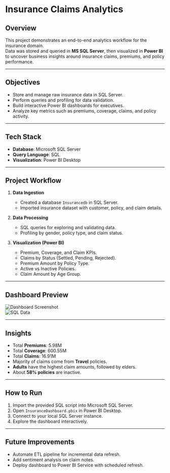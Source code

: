 # Insurance Claims Analytics

## Overview
This project demonstrates an end-to-end analytics workflow for the insurance domain.  
Data was stored and queried in **MS SQL Server**, then visualized in **Power BI** to uncover business insights around insurance claims, premiums, and policy performance.

---

## Objectives
- Store and manage raw insurance data in SQL Server.
- Perform queries and profiling for data validation.
- Build interactive Power BI dashboards for executives.
- Analyze key metrics such as premiums, coverage, claims, and policy activity.

---

## Tech Stack
- **Database**: Microsoft SQL Server  
- **Query Language**: SQL  
- **Visualization**: Power BI Desktop  

---

## Project Workflow
1. **Data Ingestion**  
   - Created a database `Insurancedb` in SQL Server.  
   - Imported insurance dataset with customer, policy, and claim details.  

2. **Data Processing**  
   - SQL queries for exploring and validating data.  
   - Profiling by gender, policy type, and claim status.  

3. **Visualization (Power BI)**  
   - Premium, Coverage, and Claim KPIs.  
   - Claims by Status (Settled, Pending, Rejected).  
   - Premium Amount by Policy Type.  
   - Active vs Inactive Policies.  
   - Claim Amount by Age Group.  

---

## Dashboard Preview
![Dashboard Screenshot](screenshots/dashboard.png)  
![SQL Data](screenshots/sql_data.png)  

---

## Insights
- Total **Premiums**: 5.98M  
- Total **Coverage**: 600.55M  
- Total **Claims**: 16.91M  
- Majority of claims come from **Travel** policies.  
- **Adults** have the highest claim amounts, followed by elders.  
- About **58% policies** are inactive.  

---

## How to Run
1. Import the provided SQL script into Microsoft SQL Server.  
2. Open `InsuranceDashboard.pbix` in Power BI Desktop.  
3. Connect to your local SQL Server instance.  
4. Explore the dashboard interactively.  

---

## Future Improvements
- Automate ETL pipeline for incremental data refresh.  
- Add sentiment analysis on claim notes.  
- Deploy dashboard to Power BI Service with scheduled refresh.
